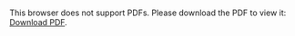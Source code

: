 <object data="christ-in-song/CIS1908pdfs/218.pdf" type="application/pdf" width="100%" height="1024px">
    <embed src="christ-in-song/CIS1908pdfs/218.pdf">
        <p>This browser does not support PDFs. Please download the PDF to view it: <a href="christ-in-song/CIS1908pdfs/218.pdf">Download PDF</a>.</p>
    </embed>
</object>
